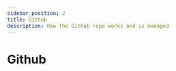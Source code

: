 ```yaml
---
sidebar_position: 2
title: Github
description: How the Github repo works and is managed
---
```


# Github
